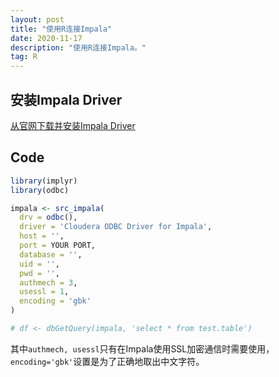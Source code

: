 ```yaml
---
layout: post
title: "使用R连接Impala"
date: 2020-11-17
description: "使用R连接Impala。"
tag: R
---
```


## 安装Impala Driver

<a href="https://www.cloudera.com/downloads/connectors/impala/odbc/2-6-11.html" target="_blank">从官网下载并安装Impala Driver</a>

## Code

```R
library(implyr)
library(odbc)

impala <- src_impala(
  drv = odbc(),
  driver = 'Cloudera ODBC Driver for Impala',
  host = '',
  port = YOUR PORT,
  database = '',
  uid = '',
  pwd = '',
  authmech = 3,
  usessl = 1,
  encoding = 'gbk'
)

# df <- dbGetQuery(impala, 'select * from test.table')
```

其中`authmech, usessl`只有在Impala使用SSL加密通信时需要使用，`encoding='gbk'`设置是为了正确地取出中文字符。
